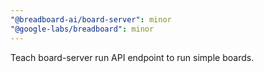 ```yaml
---
"@breadboard-ai/board-server": minor
"@google-labs/breadboard": minor
---
```


Teach board-server run API endpoint to run simple boards.
